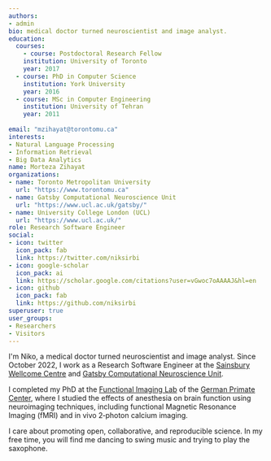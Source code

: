 ```yaml
---
authors:
- admin
bio: medical doctor turned neuroscientist and image analyst.
education:
  courses:
    - course: Postdoctoral Research Fellow
    institution: University of Toronto
    year: 2017
  - course: PhD in Computer Science
    institution: York University
    year: 2016
  - course: MSc in Computer Engineering
    institution: University of Tehran
    year: 2011
  
email: "mzihayat@torontomu.ca"
interests:
- Natural Language Processing
- Information Retrieval
- Big Data Analytics
name: Morteza Zihayat
organizations:
- name: Toronto Metropolitan University
  url: "https://www.torontomu.ca"
- name: Gatsby Computational Neuroscience Unit
  url: "https://www.ucl.ac.uk/gatsby/"
- name: University College London (UCL)
  url: "https://www.ucl.ac.uk/"
role: Research Software Engineer
social:
- icon: twitter
  icon_pack: fab
  link: https://twitter.com/niksirbi
- icon: google-scholar
  icon_pack: ai
  link: https://scholar.google.com/citations?user=vGwoc7oAAAAJ&hl=en
- icon: github
  icon_pack: fab
  link: https://github.com/niksirbi
superuser: true
user_groups:
- Researchers
- Visitors
---
```


I'm Niko, a medical doctor turned neuroscientist and image analyst. Since October 2022, I work as a Research Software Engineer at the [Sainsbury Wellcome Centre](https://www.sainsburywellcome.org/web/) and [Gatsby Computational Neuroscience Unit](https://www.ucl.ac.uk/gatsby/).

I completed my PhD at the [Functional Imaging Lab](https://www.dpz.eu/en/unit/functional-imaging-laboratory/about-us.html) of the [German Primate Center](https://www.dpz.eu), where I studied the effects of anesthesia on brain function using neuroimaging techniques, including functional Magnetic Resonance Imaging (fMRI) and in vivo 2‐photon calcium imaging.

I care about promoting open, collaborative, and reproducible science. In my free time, you will find me dancing to swing music and trying to play the saxophone.

